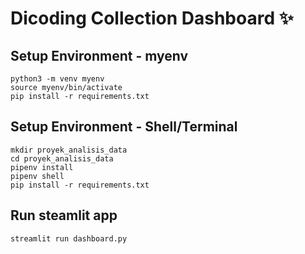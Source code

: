 # Dicoding Collection Dashboard ✨

## Setup Environment - myenv
```
python3 -m venv myenv
source myenv/bin/activate
pip install -r requirements.txt
```

## Setup Environment - Shell/Terminal
```
mkdir proyek_analisis_data
cd proyek_analisis_data
pipenv install
pipenv shell
pip install -r requirements.txt
```

## Run steamlit app
```
streamlit run dashboard.py
```
